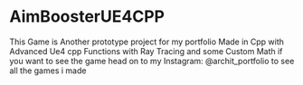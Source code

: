 # AimBoosterUE4CPP
This Game is Another prototype project for my portfolio Made in Cpp with Advanced Ue4 cpp Functions with Ray Tracing and some Custom Math if you want to see the game head on to my Instagram: @archit_portfolio to see all the games i made
